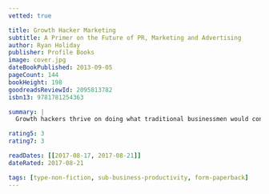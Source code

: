 ```yaml
---
vetted: true

title: Growth Hacker Marketing
subtitle: A Primer on the Future of PR, Marketing and Advertising
author: Ryan Holiday
publisher: Profile Books
image: cover.jpg
dateBookPublished: 2013-09-05
pageCount: 144
bookHeight: 198
goodreadsReviewId: 2095813782
isbn13: 9781781254363

summary: |
  Growth hackers thrive on doing what traditional businessmen would consider impossible: creating something from nothing. They 'hack' their company's growth to create a narrative of sensational success, turning excited media, users and social media into a viral marketing force that will help their business grow exponentially. In Growth Hacker Marketing, bestselling author Ryan Holiday shows how the marketing game has changed forever. He explains the growth hacker mindset and provides a new set of rules—critical information whether you’re an aspiring marketer, an entrepreneur, or a Fortune 500 senior executive.

rating5: 3
rating7: 3

readDates: [[2017-08-17, 2017-08-21]]
dateRated: 2017-08-21

tags: [type-non-fiction, sub-business-productivity, form-paperback]
---
```

